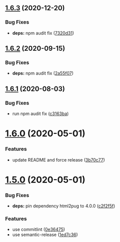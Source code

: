 ## [1.6.3](https://github.com/anthonkendel/jest-serializer-pug/compare/v1.6.2...v1.6.3) (2020-12-20)


### Bug Fixes

* **deps:** npm audit fix ([7320d31](https://github.com/anthonkendel/jest-serializer-pug/commit/7320d311cd98ac787ef4393d28bbb366156b63c3))

## [1.6.2](https://github.com/anthonkendel/jest-serializer-pug/compare/v1.6.1...v1.6.2) (2020-09-15)


### Bug Fixes

* **deps:** npm audit fix ([2a55f07](https://github.com/anthonkendel/jest-serializer-pug/commit/2a55f07ef62faff25e836f602962868e40d569a9))

## [1.6.1](https://github.com/anthonkendel/jest-serializer-pug/compare/v1.6.0...v1.6.1) (2020-08-03)


### Bug Fixes

* run npm audit fix ([c3163ba](https://github.com/anthonkendel/jest-serializer-pug/commit/c3163babc7a15069c9f805e37db63de9b4c648f4))

# [1.6.0](https://github.com/anthonkendel/jest-serializer-pug/compare/v1.5.0...v1.6.0) (2020-05-01)


### Features

* update README and force release ([3b70c77](https://github.com/anthonkendel/jest-serializer-pug/commit/3b70c77716eed9b2f4ed867325d57b27dfdde8d2))

# [1.5.0](https://github.com/anthonkendel/jest-serializer-pug/compare/v1.4.0...v1.5.0) (2020-05-01)


### Bug Fixes

* **deps:** pin dependency html2pug to 4.0.0 ([c2f2f5f](https://github.com/anthonkendel/jest-serializer-pug/commit/c2f2f5f0753b7d650c7b70d67d9fa3570d621efa))


### Features

* use commitlint ([0e36475](https://github.com/anthonkendel/jest-serializer-pug/commit/0e36475895a11f676d7fccda5b72a08383a1a800))
* use semantic-release ([1ed7c36](https://github.com/anthonkendel/jest-serializer-pug/commit/1ed7c367eee4d530c5d27b9d03ca66d65cb28af6))
